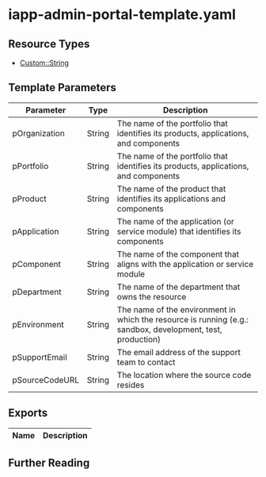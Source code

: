 # iapp-admin-portal-template.yaml

## Resource Types
+ [Custom::String](https://docs.aws.amazon.com/AWSCloudFormation/latest/UserGuide/aws-resource-cfn-customresource.html)


## Template Parameters
| Parameter                 | Type    | Description                                                                                                 |
| ------------------------- | ------- | ----------------------------------------------------------------------------------------------------------- |
| pOrganization             | String  | The name of the portfolio that identifies its products, applications, and components                        | 
| pPortfolio                | String  | The name of the portfolio that identifies its products, applications, and components                        |
| pProduct                  | String  | The name of the product that identifies its applications and components                                     |
| pApplication              | String  | The name of the application (or service module) that identifies its components                              |
| pComponent                | String  | The name of the component that aligns with the application or service module                                |
| pDepartment               | String  | The name of the department that owns the resource                                                           |
| pEnvironment              | String  | The name of the environment in which the resource is running (e.g.: sandbox, development, test, production) |
| pSupportEmail             | String  | The email address of the support team to contact                                                            |
| pSourceCodeURL            | String  | The location where the source code resides                                                                  |

## Exports
| Name                                                     | Description                                     |
| -------------------------------------------------------- | ----------------------------------------------- |

## Further Reading
